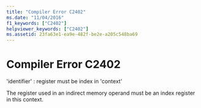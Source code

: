 ```yaml
---
title: "Compiler Error C2402"
ms.date: "11/04/2016"
f1_keywords: ["C2402"]
helpviewer_keywords: ["C2402"]
ms.assetid: 23fa63e1-ea9e-482f-be2e-a205c548ba69
---
```

# Compiler Error C2402

'identifier' : register must be index in 'context'

The register used in an indirect memory operand must be an index register in this context.
